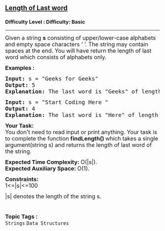 <h2><a href="https://www.geeksforgeeks.org/problems/length-of-last-word5721/1?page=7&category=Strings&difficulty=Basic,Easy&sortBy=submissions">Length of Last word</a></h2><h3>Difficulty Level : Difficulty: Basic</h3><hr><div class="problems_problem_content__Xm_eO"><p><span style="font-size: 18px;">Given a string <strong>s</strong> consisting of upper/lower-case alphabets and empty space characters ‘ ‘. The string may contain spaces at the end. You will have return the length of last word which consists of alphabets only.</span></p>
<p><span style="font-size: 18px;"><strong>Examples :<br></strong></span></p>
<pre><span style="font-size: 18px;"><strong>Input: </strong>s = "Geeks for Geeks"<strong>
Output: </strong>5
<strong>Explanation: </strong>The last word is "Geeks" of length 5.</span></pre>
<pre><span style="font-size: 18px;"><strong>Input: </strong>s = "Start Coding Here "
<strong>Output: </strong>4
<strong>Explanation: </strong>The last word is "Here" of length 4.</span></pre>
<p><span style="font-size: 18px;"><strong>Your Task:</strong><br>You don't need to read input or print anything. Your task is to complete the function <strong>findLength()&nbsp;</strong>which takes a single argument(string s) and returns the length of last word of the string.</span></p>
<p><span style="font-size: 18px;"><strong>Expected Time Complexity:&nbsp;</strong>O(|s|).<br><strong>Expected Auxiliary Space:&nbsp;</strong>O(1).</span></p>
<p><span style="font-size: 18px;"><strong>Constraints:</strong><br>1&lt;=|s|&lt;=100</span></p>
<p><span style="font-size: 18px;">|s| denotes the length of the string s.</span></p></div><br><p><span style=font-size:18px><strong>Topic Tags : </strong><br><code>Strings</code>&nbsp;<code>Data Structures</code>&nbsp;
